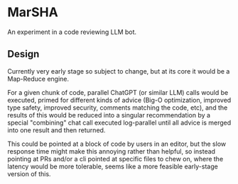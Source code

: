 # MarSHA

An experiment in a code reviewing LLM bot.

## Design

Currently very early stage so subject to change, but at its core it would be a Map-Reduce engine.

For a given chunk of code, parallel ChatGPT (or similar LLM) calls would be executed, primed for different kinds of advice (Big-O optimization, improved type safety, improved security, comments matching the code, etc), and the results of this would be reduced into a singular recommendation by a special "combining" chat call executed log-parallel until all advice is merged into one result and then returned.

This could be pointed at a block of code by users in an editor, but the slow response time might make this annoying rather than helpful, so instead pointing at PRs and/or a cli pointed at specific files to chew on, where the latency would be more tolerable, seems like a more feasible early-stage version of this.